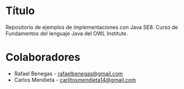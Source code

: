 Título
====
Repositorio de ejemplos de implementaciones con Java SE8. Curso de Fundamentos del lenguaje Java del OWL Institute.

Colaboradores
===
- Rafael Benegas - <rafaelbenegas@gmail.com>
- Carlos Mendieta - <carlitosmendieta14@gmail.com>